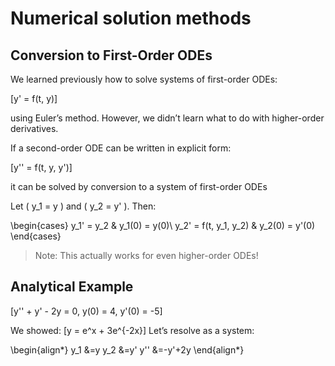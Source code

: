 # Numerical solution methods
## Conversion to First-Order ODEs

We learned previously how to solve systems of first-order ODEs:

\[y' = f(t, y)\]

using Euler’s method. However, we didn’t learn what to do with higher-order derivatives.

If a second-order ODE can be written in explicit form:

\[y'' = f(t, y, y')\]

it can be solved by conversion to a system of first-order ODEs


Let \( y_1 = y \) and \( y_2 = y' \). Then:

\begin{cases}
y_1' = y_2 & y_1(0) = y(0)\\
y_2' = f(t, y_1, y_2) & y_2(0) = y'(0)
\end{cases}

> Note: This actually works for even higher-order ODEs!


## Analytical Example
\[y'' + y' - 2y = 0,  y(0) = 4,  y'(0) = -5\]

We showed:
\[y = e^x + 3e^{-2x}\]
 Let’s resolve as a system:

\begin{align*}
y_1 &=y     y_2 &=y'     y'' &=-y'+2y
\end{align*}

